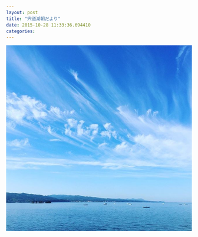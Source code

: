 ```yaml
---
layout: post
title: "宍道湖朝だより"
date: 2015-10-28 11:33:36.694410
categories: 
---
```


![](/assets/images/201510/12135318_1249026328456213_2030258239_n.jpg)


